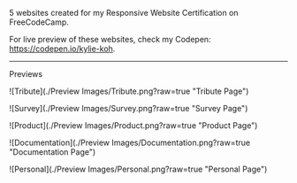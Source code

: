 5 websites created for my Responsive Website Certification on FreeCodeCamp.

For live preview of these websites, check my Codepen: https://codepen.io/kylie-koh.

------------------
Previews


![Tribute](./Preview Images/Tribute.png?raw=true "Tribute Page")


![Survey](./Preview Images/Survey.png?raw=true "Survey Page")

![Product](./Preview Images/Product.png?raw=true "Product Page")

![Documentation](./Preview Images/Documentation.png?raw=true "Documentation Page")

![Personal](./Preview Images/Personal.png?raw=true "Personal Page")